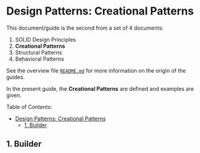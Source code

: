 # Design Patterns: Creational Patterns

This document/guide is the second from a set of 4 documents:

1. SOLID Design Principles
2. **Creational Patterns**
3. Structural Patterns
4. Behavioral Patterns

See the overview file [`README.md`](README.md) for more information on the origin of the guides.

In the present guide, the **Creational Patterns** are defined and examples are given.

Table of Contents:

- [Design Patterns: Creational Patterns](#design-patterns-creational-patterns)
  - [1. Builder](#1-builder)

## 1. Builder